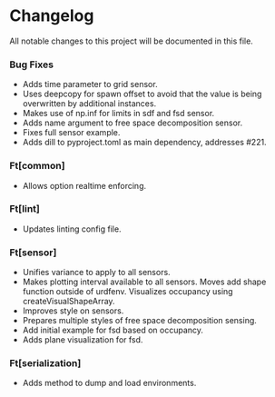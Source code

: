 # Changelog

All notable changes to this project will be documented in this file.


### Bug Fixes

- Adds time parameter to grid sensor.
- Uses deepcopy for spawn offset to avoid that the value is being overwritten by additional instances.
- Makes use of np.inf for limits in sdf and fsd sensor.
- Adds name argument to free space decomposition sensor.
- Fixes full sensor example.
- Adds dill to pyproject.toml as main dependency, addresses #221.

### Ft[common]

- Allows option realtime enforcing.

### Ft[lint]

- Updates linting config file.

### Ft[sensor]

- Unifies variance to apply to all sensors.
- Makes plotting interval available to all sensors. Moves add shape function outside of urdfenv. Visualizes occupancy using createVisualShapeArray.
- Improves style on sensors.
- Prepares multiple styles of free space decomposition sensing.
- Add initial example for fsd based on occupancy.
- Adds plane visualization for fsd.

### Ft[serialization]

- Adds method to dump and load environments.

<!-- generated by git-cliff -->
